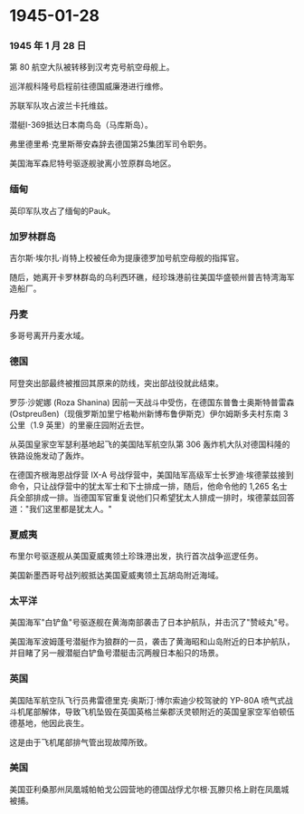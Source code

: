 # 1945-01-28

### 1945 年 1 月 28 日

第 80 航空大队被转移到汉考克号航空母舰上。

巡洋舰科隆号启程前往德国威廉港进行维修。

苏联军队攻占波兰卡托维兹。

潜艇I-369抵达日本南鸟岛（马库斯岛）。

弗里德里希·克里斯蒂安森辞去德国第25集团军司令职务。

美国海军森尼特号驱逐舰驶离小笠原群岛地区。

### 缅甸

英印军队攻占了缅甸的Pauk。

### 加罗林群岛

吉尔斯·埃尔扎·肖特上校被任命为提康德罗加号航空母舰的指挥官。

随后，她离开卡罗林群岛的乌利西环礁，经珍珠港前往美国华盛顿州普吉特湾海军造船厂。

### 丹麦

多哥号离开丹麦水域。

### 德国

阿登突出部最终被推回其原来的防线，突出部战役就此结束。

罗莎·沙妮娜 (Roza Shanina)
因前一天战斗中受伤，在德国东普鲁士奥斯特普雷森
(Ostpreußen)（现俄罗斯加里宁格勒州新博布鲁伊斯克）伊尔姆斯多夫村东南 3
公里（1.9 英里）的里豪庄园附近去世。

从英国皇家空军瑟利基地起飞的美国陆军航空队第 306
轰炸机大队对德国科隆的铁路设施发动了轰炸。

在德国齐根海恩战俘营 IX-A
号战俘营中，美国陆军高级军士长罗迪·埃德蒙兹接到命令，只让战俘营中的犹太军士和下士排成一排，随后，他命令他的
1,265
名士兵全部排成一排。当德国军官重复说他们只希望犹太人排成一排时，埃德蒙兹回答道："我们这里都是犹太人。"

### 夏威夷

布里尔号驱逐舰从美国夏威夷领土珍珠港出发，执行首次战争巡逻任务。

美国新墨西哥号战列舰抵达美国夏威夷领土瓦胡岛附近海域。

### 太平洋

美国海军"白铲鱼"号驱逐舰在黄海南部袭击了日本护航队，并击沉了"赞岐丸"号。

美国海军波姆蓬号潜艇作为狼群的一员，袭击了黄海昭和山岛附近的日本护航队，并目睹了另一艘潜艇白铲鱼号潜艇击沉两艘日本船只的场景。

### 英国

美国陆军航空队飞行员弗雷德里克·奥斯汀·博尔索迪少校驾驶的 YP-80A
喷气式战斗机尾部解体，导致飞机坠毁在英国英格兰柴郡沃灵顿附近的英国皇家空军伯顿伍德基地，他因此丧生。

这是由于飞机尾部排气管出现故障所致。

### 美国

美国亚利桑那州凤凰城帕帕戈公园营地的德国战俘尤尔根·瓦滕贝格上尉在凤凰城被捕。